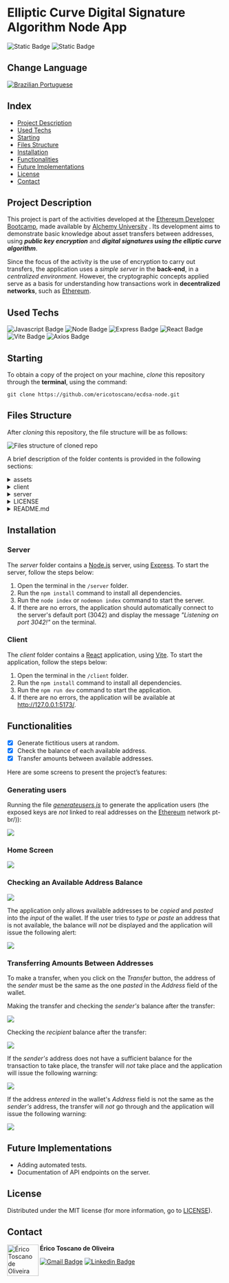#  Elliptic Curve Digital Signature Algorithm Node App
![Static Badge](https://img.shields.io/badge/LICENSE-MIT-red)
![Static Badge](https://img.shields.io/badge/NPM_VERSION-9.7.2-green)

## Change Language

[![Brazilian Portuguese](/assets/img/br.png)](https://github.com/ericotoscano/ecdsa-node/blob/main/README-pt-br.md)

## Index

* [Project Description](#project-description)
* [Used Techs](#used-techs)
* [Starting](#starting)
* [Files Structure](#files-structure)
* [Installation](#installation)
* [Functionalities](#funcionalities)
* [Future Implementations](#future-implementations)
* [License](#license)
* [Contact](#contact)

## Project Description
This project is part of the activities developed at the [Ethereum Developer Bootcamp](https://www.alchemy.com/university/courses/ethereum), made available by [Alchemy University](https://www.alchemy.com/university) . Its development aims to demonstrate basic knowledge about asset transfers between addresses, using **_public key encryption_** and **_digital signatures using the elliptic curve algorithm_**.

Since the focus of the activity is the use of encryption to carry out transfers, the application uses a _simple server_ in the **back-end**, in a _centralized environment_. However, the cryptographic concepts applied serve as a basis for understanding how transactions work in **decentralized networks**, such as [Ethereum](https://ethereum.org/pt-br/).

## Used Techs

![Javascript Badge](https://img.shields.io/badge/JavaScript-323330?style=for-the-badge&logo=javascript&logoColor=F7DF1E)
![Node Badge](https://img.shields.io/badge/Node%20js-339933?style=for-the-badge&logo=nodedotjs&logoColor=white)
![Express Badge](https://img.shields.io/badge/Express%20js-000000?style=for-the-badge&logo=express&logoColor=white)
![React Badge](https://img.shields.io/badge/React-20232A?style=for-the-badge&logo=react&logoColor=61DAFB)
![Vite Badge](https://img.shields.io/badge/Vite-B73BFE?style=for-the-badge&logo=vite&logoColor=FFD62E)
![Axios Badge](https://img.shields.io/badge/axios-671ddf?&style=for-the-badge&logo=axios&logoColor=white)

## Starting

To obtain a copy of the project on your machine, _clone_ this repository through the **terminal**, using the command:

`git clone https://github.com/ericotoscano/ecdsa-node.git`

## Files Structure

After _cloning_ this repository, the file structure will be as follows:

![Files structure of cloned repo](/assets/img/folders.jpg)

A brief description of the folder contents is provided in the following sections:

<details>
  
<summary>assets</summary>
<br>

Contains the folder [_img_](/assets/img), whose contents are the images used in this file [README](/README.md).
<br>
</details>

<details>
<summary>client</summary>
<br>

Contains files and folders related to _front-end_ ([React](https://reactjs.org/) components and [Vite](https://vitejs.dev/) files).

The file [_server.js_](/client/src/server.js) creates a new instance of [Axios](https://axios-http.com/).
<br>
</details>

<details>
<summary>server</summary>
<br>

Contains files and folders related to the _back-end_ (highlighted, the file [_index.js_](/server/index.js) contains the API used by the _front-end_ of the project).

The folder [_scripts_](/server/scripts) contains the file [_generateusers.js_](/server/scripts/generateusers.js), which can be used to randomly generate user addresses and their respective public and private keys , in addition to their respective initial balances (100 units).
<br>
</details>

<details>
<summary>LICENSE</summary>
<br>

File with the text of the project's _open source_ license.
<br>
</details>

<details>
<summary>README.md</summary>
<br>

Project [README](/README.md) file.
<br>
</details>

## Installation

### Server

The _server_ folder contains a [Node.js](https://nodejs.org/pt-br) server, using [Express](https://expressjs.com/). To start the server, follow the steps below:

1. Open the terminal in the `/server` folder.
2. Run the `npm install` command to install all dependencies.
3. Run the `node index` or `nodemon index` command to start the server.
4. If there are no errors, the application should automatically connect to the server's default port (3042) and display the message *"Listening on port 3042!"* on the terminal.

### Client

The _client_ folder contains a [React](https://reactjs.org/) application, using [Vite](https://vitejs.dev/). To start the application, follow the steps below:

1. Open the terminal in the `/client` folder.
2. Run the `npm install` command to install all dependencies.
3. Run the `npm run dev` command to start the application.
4. If there are no errors, the application will be available at http://127.0.0.1:5173/.

## Functionalities

- [x] Generate fictitious users at random.
- [x] Check the balance of each available address.
- [x] Transfer amounts between available addresses.

Here are some screens to present the project’s features:

### Generating users

Running the file [_generateusers.js_](/server/scripts/generateusers.js) to generate the application users (the exposed keys are *not* linked to real addresses on the [Ethereum](https://ethereum.org/) network pt-br/)):  

<img src="/assets/img/generateusers.jpg">

### Home Screen
<img src="/assets/img/start.jpg">

### Checking an Available Address Balance

<img src="/assets/img/balance-ok.jpg">

The application only allows available addresses to be *copied* and *pasted* into the *input* of the wallet. If the user tries to *type* or *paste* an address that is not available, the balance will *not* be displayed and the application will issue the following alert:

<img src="/assets/img/balance-fail.jpg">

### Transferring Amounts Between Addresses

To make a transfer, when you click on the *Transfer* button, the address of the *sender* must be the same as the one *pasted* in the *Address* field of the wallet.   

Making the transfer and checking the *sender's* balance after the transfer:

<img src="/assets/img/exec-transfer.jpg">

Checking the *recipient* balance after the transfer:

<img src="/assets/img/exec-transfer2.jpg">

If the *sender's* address does not have a sufficient balance for the transaction to take place, the transfer will *not* take place and the application will issue the following warning:    

<img src="/assets/img/transfer-fail2.jpg">

If the address *entered* in the wallet's *Address* field is not the same as the *sender's* address, the transfer will *not* go through and the application will issue the following warning: 

<img src="/assets/img/transfer-fail1.jpg">

## Future Implementations

- Adding automated tests.
- Documentation of API endpoints on the server.

## License

Distributed under the MIT license (for more information, go to [LICENSE](/LICENSE)).

## Contact

<img align="left" src="/assets/img/me.png" width="73px" alt="Érico Toscano de Oliveira">

**Érico Toscano de Oliveira**

[![Gmail Badge](https://img.shields.io/badge/Gmail-D14836?style=for-the-badge&logo=gmail&logoColor=white)](mailto:deverico.toscano@gmail.com)
[![Linkedin Badge](https://img.shields.io/badge/LinkedIn-0077B5?style=for-the-badge&logo=linkedin&logoColor=white)](https://www.linkedin.com/in/érico-toscano-de-oliveira-0338b1208)

